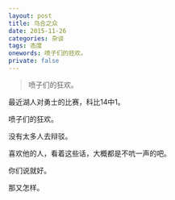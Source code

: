 ```yaml
---
layout: post
title: 乌合之众
date: 2015-11-26
categories: 杂谈 
tags: 态度
onewords: 喷子们的狂欢。
private: false
---
```

> 喷子们的狂欢。

最近湖人对勇士的比赛，科比14中1。

喷子们的狂欢。

没有太多人去辩驳。

喜欢他的人，看着这些话，大概都是不吭一声的吧。

你们说就好。

那又怎样。
